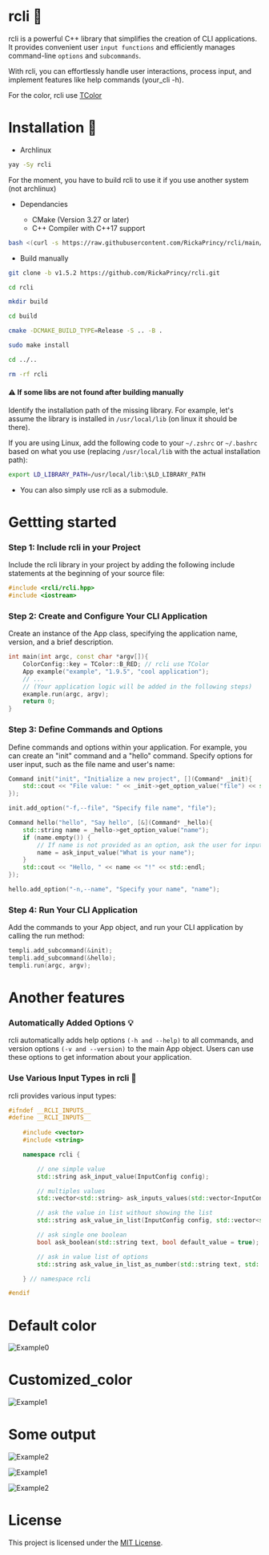 # rcli :wrench:

rcli is a powerful C++ library that simplifies the creation of CLI applications. It provides convenient user `input functions` and efficiently manages command-line `options` and `subcommands`. 

With rcli, you can effortlessly handle user interactions, process input, and implement features like help commands (your_cli -h).

For the color, rcli use [TColor](http://github.com/RickaPrincy/TColor)

# Installation :seedling:

- Archlinux

```bash
yay -Sy rcli 
```
For the moment, you have to build rcli to use it if you use another system (not archlinux)

- Dependancies

    - CMake (Version 3.27 or later)
    - C++ Compiler with C++17 support

```bash
bash <(curl -s https://raw.githubusercontent.com/RickaPrincy/rcli/main/install.sh)
```

- Build manually

```bash
git clone -b v1.5.2 https://github.com/RickaPrincy/rcli.git

cd rcli

mkdir build

cd build

cmake -DCMAKE_BUILD_TYPE=Release -S .. -B .

sudo make install

cd ../..

rm -rf rcli 
```
#### :warning: If some libs are not found after building manually

Identify the installation path of the missing library. For example, let's assume the library is installed in `/usr/local/lib` (on linux it should be there).

If you are using Linux, add the following code to your `~/.zshrc` or `~/.bashrc` based on what you use (replacing `/usr/local/lib` with the actual installation path):

```bash
export LD_LIBRARY_PATH=/usr/local/lib:\$LD_LIBRARY_PATH
```

- You can also simply use rcli as a submodule.


# Gettting started

### Step 1: Include rcli in your Project

Include the rcli library in your project by adding the following include statements at the beginning of your source file:

```cpp
#include <rcli/rcli.hpp>
#include <iostream>
```

### Step 2: Create and Configure Your CLI Application

Create an instance of the App class, specifying the application name, version, and a brief description.

```cpp
int main(int argc, const char *argv[]){
    ColorConfig::key = TColor::B_RED; // rcli use TColor
    App example("example", "1.9.5", "cool application");
    // ...
    // (Your application logic will be added in the following steps)
    example.run(argc, argv);
    return 0;
}
```
### Step 3: Define Commands and Options

Define commands and options within your application. For example, you can create an "init" command and a "hello" command. Specify options for user input, such as the file name and user's name:

```cpp
Command init("init", "Initialize a new project", [](Command* _init){
    std::cout << "File value: " << _init->get_option_value("file") << std::endl;
});

init.add_option("-f,--file", "Specify file name", "file");

Command hello("hello", "Say hello", [&](Command* _hello){
    std::string name = _hello->get_option_value("name");
    if (name.empty()) {
        // If name is not provided as an option, ask the user for input
        name = ask_input_value("What is your name");
    }
    std::cout << "Hello, " << name << "!" << std::endl;
});

hello.add_option("-n,--name", "Specify your name", "name");
```

### Step 4: Run Your CLI Application

Add the commands to your App object, and run your CLI application by calling the run method:

```cpp
templi.add_subcommand(&init);
templi.add_subcommand(&hello);
templi.run(argc, argv);
```

# Another features 

### Automatically Added Options :bulb:

rcli automatically adds help options `(-h and --help)` to all commands, and version options `(-v and --version)` to the main App object. Users can use these options to get information about your application.

### Use Various Input Types in rcli :jack_o_lantern:

rcli provides various input types:

```cpp
#ifndef __RCLI_INPUTS__
#define __RCLI_INPUTS__
    
    #include <vector>
    #include <string>

    namespace rcli {

        // one simple value
        std::string ask_input_value(InputConfig config);

        // multiples values
        std::vector<std::string> ask_inputs_values(std::vector<InputConfig> configs);

        // ask the value in list without showing the list
        std::string ask_value_in_list(InputConfig config, std::vector<std::string> options, bool ignore_case = false);

        // ask single one boolean
        bool ask_boolean(std::string text, bool default_value = true);

        // ask in value list of options
        std::string ask_value_in_list_as_number(std::string text, std::vector<std::string> options);

    } // namespace rcli

#endif
```

# Default color

![Example0](./images/default_color.png)

# Customized_color

![Example1](./images/customized_color.png)

# Some output

![Example2](./images/version.png)

![Example1](./images/command.png)

![Example2](./images/input.png)
 
# License 

This project is licensed under the [MIT License](LICENSE).
